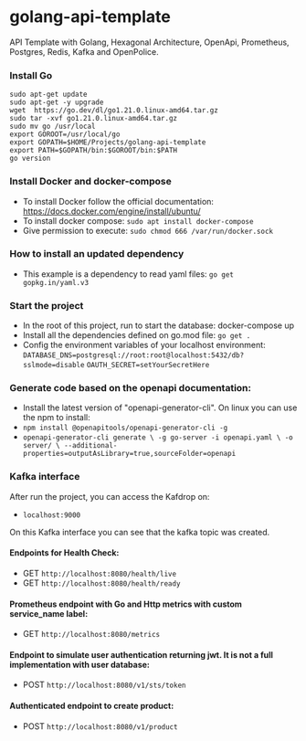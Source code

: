 # golang-api-template
API Template with Golang, Hexagonal Architecture, OpenApi, Prometheus, Postgres, Redis, Kafka and OpenPolice.

### Install Go
`sudo apt-get update`  
`sudo apt-get -y upgrade`  
`wget  https://go.dev/dl/go1.21.0.linux-amd64.tar.gz`  
`sudo tar -xvf go1.21.0.linux-amd64.tar.gz`  
`sudo mv go /usr/local`  
`export GOROOT=/usr/local/go`  
`export GOPATH=$HOME/Projects/golang-api-template`  
`export PATH=$GOPATH/bin:$GOROOT/bin:$PATH`  
`go version`

### Install Docker and docker-compose
- To install Docker follow the official documentation: https://docs.docker.com/engine/install/ubuntu/
- To install docker compose: `sudo apt install docker-compose`
- Give permission to execute: `sudo chmod 666 /var/run/docker.sock`

### How to install an updated dependency
- This example is a dependency to read yaml files: 
`go get gopkg.in/yaml.v3`

### Start the project
- In the root of this project, run to start the database: docker-compose up
- Install all the dependencies defined on go.mod file: `go get .`
- Config the environment variables of your localhost environment: 
  `DATABASE_DNS=postgresql://root:root@localhost:5432/db?sslmode=disable`
  `OAUTH_SECRET=setYourSecretHere`

### Generate code based on the openapi documentation:
- Install the latest version of "openapi-generator-cli". On linux you can use the npm to install:
- `npm install @openapitools/openapi-generator-cli -g`
- `openapi-generator-cli generate \
  -g go-server -i openapi.yaml \
  -o server/ \
  --additional-properties=outputAsLibrary=true,sourceFolder=openapi`

### Kafka interface
After run the project, you can access the Kafdrop on:
- `localhost:9000` 

On this Kafka interface you can see that the kafka topic was created.

#### Endpoints for Health Check:
- GET `http://localhost:8080/health/live`
- GET `http://localhost:8080/health/ready`

#### Prometheus endpoint with Go and Http metrics with custom service_name label:
- GET `http://localhost:8080/metrics`

#### Endpoint to simulate user authentication returning jwt. It is not a full implementation with user database:
- POST `http://localhost:8080/v1/sts/token`

#### Authenticated endpoint to create product:
- POST `http://localhost:8080/v1/product`
